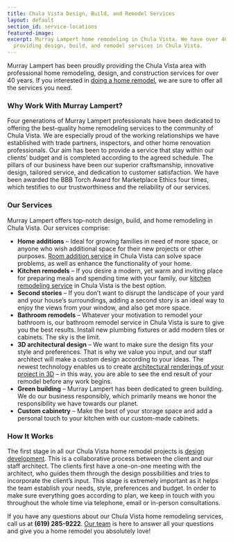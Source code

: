 ```yaml
---
title: Chula Vista Design, Build, and Remodel Services
layout: default
section_id: service-locations
featured-image: 
excerpt: Murray Lampert home remodeling in Chula Vista. We have over 40 years experience
  providing design, build, and remodel services in Chula Vista.
---
```


Murray Lampert has been proudly providing the Chula Vista area with professional home remodeling, design, and construction services for over 40 years. If you interested in <a href="http://murraylampert.com/san-diego-home-remodel-services/">doing a home remodel</a>, we are sure to offer all the services you need.

### Why Work With Murray Lampert?

Four generations of Murray Lampert professionals have been dedicated to offering the best-quality home remodeling services to the community of Chula Vista. We are especially proud of the working relationships we have established with trade partners, inspectors, and other home renovation professionals. Our aim has been to provide a service that stay within our clients’ budget and is completed according to the agreed schedule. The pillars of our business have been our superior craftsmanship, innovative design, tailored service, and dedication to customer satisfaction. We have been awarded the BBB Torch Award for Marketplace Ethics four times, which testifies to our trustworthiness and the reliability of our services.

### Our Services

Murray Lampert offers top-notch design, build, and home remodeling in Chula Vista. Our services comprise:

- **Home additions** – Ideal for growing families in need of more space, or anyone who wish additional space for their new projects or other purposes. [Room addition service](/san-diego-room-additions) in Chula Vista can solve space problems, as well as enhance the functionality of your home.
- **Kitchen remodels** – If you desire a modern, yet warm and inviting place for preparing meals and spending time with your family, our [kitchen remodeling service](/san-diego-kitchen-remodeling-services) in Chula Vista is the best option.
- **Second stories** – If you don’t want to disrupt the landscape of your yard and your house’s surroundings, adding a second story is an ideal way to enjoy the views from your window, and also get more space.
- **Bathroom remodels** – Whatever your motivation to remodel your bathroom is, our bathroom remodel service in Chula Vista is sure to give you the best results. Install new plumbing fixtures or add modern tiles or cabinets. The sky is the limit.
- **3D architectural design** – We want to make sure the design fits your style and preferences. That is why we value you input, and our staff architect will make a custom design according to your ideas. The newest technology enables us to create [architectural renderings of your project in 3D](/3d-architectural-rendering-services) – in this way, you are able to see the end result of your remodel before any work begins.
- **Green building** – Murray Lampert has been dedicated to green building. We do our business responsibly, which primarily means we honor the responsibility we have towards our planet.
- **Custom cabinetry** – Make the best of your storage space and add a personal touch to your kitchen with our custom-made cabinets.

### How It Works

The first stage in all our Chula Vista home remodel projects is [design development](/san-diego-home-design-services). This is a collaborative process between the client and our staff architect. The clients first have a one-on-one meeting with the architect, who guides them through the design possibilities and tries to incorporate the client’s input. This stage is extremely important as it helps the team establish your needs, style, preferences and budget. In order to make sure everything goes according to plan, we keep in touch with you throughout the whole time via telephone, email or in-person consultations.

If you have any questions about our Chula Vista home remodeling services, call us at **(619) 285-9222**. [Our team](/about-murray-lampert-design-build-remodel#team-members) is here to answer all your questions and give you a home remodel you absolutely love!
